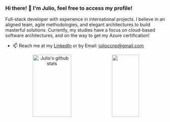 ### Hi there! 👋 I'm Julio, feel free to access my profile!

Full-stack developer with experience in international projects. I believe in an aligned team, agile methodologies, and elegant architectures to build masterful solutions.
Currently, my studies have a focus on cloud-based software architectures, and on the way to get my Azure certification!

- 📫 Reach me at my [LinkedIn](https://www.linkedin.com/in/juliocnp/) or by Email: julioccnp@gmail.com

<div align="center">
  <img width="49%" height="195px" src="https://github-readme-stats-sigma-five.vercel.app/api?username=juliocnp&show_icons=true&count_private=true&hide_border=true&title_color=af13e0&icon_color=af13e0&text_color=c9d1d9&bg_color=0d1117" alt="Julio's github stats" /> 
  <img width="41%" height="195px" src="https://github-readme-stats-sigma-five.vercel.app/api/top-langs/?username=juliocnp&layout=compact&hide_border=true&title_color=af13e0&text_color=af13e0&bg_color=0d1117" />
</div>

<!--
**juliocnp/juliocnp** is a ✨ _special_ ✨ repository because its `README.md` (this file) appears on your GitHub profile.

Here are some ideas to get you started:

- 🔭 I’m currently working on ...
- 🌱 I’m currently learning ...
- 👯 I’m looking to collaborate on ...
- 🤔 I’m looking for help with ...
- 💬 Ask me about ...
- 📫 How to reach me: ...
- 😄 Pronouns: ...
- ⚡ Fun fact: ...
-->
